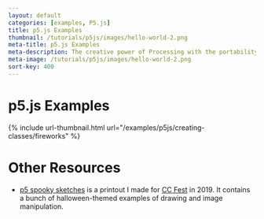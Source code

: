 ```yaml
---
layout: default
categories: [examples, P5.js]
title: p5.js Examples
thumbnail: /tutorials/p5js/images/hello-world-2.png
meta-title: p5.js Examples
meta-description: The creative power of Processing with the portability of JavaScript.
meta-image: /tutorials/p5js/images/hello-world-2.png
sort-key: 400
---
```


# p5.js Examples

{% include url-thumbnail.html url="/examples/p5js/creating-classes/fireworks" %}

# Other Resources

- [p5 spooky sketches](http://tinyurl.com/p5-spooky-sketches) is a printout I made for [CC Fest](http://ccfest.rocks/) in 2019. It contains a bunch of halloween-themed examples of drawing and image manipulation.